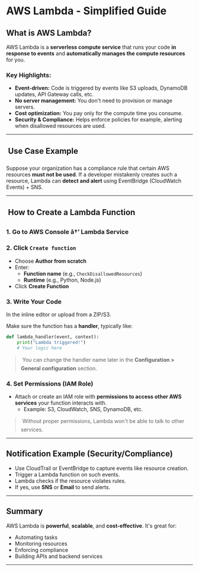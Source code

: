 
#  AWS Lambda - Simplified Guide

##  What is AWS Lambda?

AWS Lambda is a **serverless compute service** that runs your code **in response to events** and **automatically manages the compute resources** for you.

### Key Highlights:
- **Event-driven:** Code is triggered by events like S3 uploads, DynamoDB updates, API Gateway calls, etc.
- **No server management:** You don't need to provision or manage servers.
- **Cost optimization:** You pay only for the compute time you consume.
- **Security & Compliance:** Helps enforce policies for example, alerting when disallowed resources are used.

---

##  Use Case Example

Suppose your organization has a compliance rule that certain AWS resources **must not be used**. If a developer mistakenly creates such a resource, Lambda can **detect and alert** using EventBridge (CloudWatch Events) + SNS.

---

##   How to Create a Lambda Function

### 1. Go to AWS Console â†’ Lambda Service

### 2. Click `Create function`

- Choose **Author from scratch**
- Enter:
  - **Function name** (e.g., `CheckDisallowedResources`)
  - **Runtime** (e.g., Python, Node.js)
- Click **Create Function**

### 3. Write Your Code

In the inline editor or upload from a ZIP/S3.

Make sure the function has a **handler**, typically like:

```python
def lambda_handler(event, context):
    print("Lambda triggered!")
    # Your logic here
```

>  You can change the handler name later in the **Configuration > General configuration** section.

### 4. Set Permissions (IAM Role)

- Attach or create an IAM role with **permissions to access other AWS services** your function interacts with.
    - Example: S3, CloudWatch, SNS, DynamoDB, etc.

>  Without proper permissions, Lambda won't be able to talk to other services.

---

##  Notification Example (Security/Compliance)

- Use CloudTrail or EventBridge to capture events like resource creation.
- Trigger a Lambda function on such events.
- Lambda checks if the resource violates rules.
- If yes, use **SNS** or **Email** to send alerts.

---

## Summary

AWS Lambda is **powerful**, **scalable**, and **cost-effective**. It's great for:
- Automating tasks
- Monitoring resources
- Enforcing compliance
- Building APIs and backend services

---

